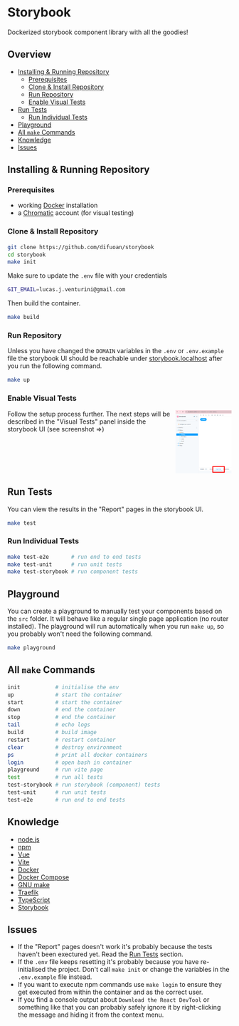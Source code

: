 # Storybook

Dockerized storybook component library with all the goodies!

## Overview

* [Installing & Running Repository](#installing--running-repository)
    * [Prerequisites](#prerequisites)
    * [Clone & Install Repository](#clone--install-repository)
    * [Run Repository](#run-repository)
    * [Enable Visual Tests](#enable-visual-tests)
* [Run Tests](#run-tests)
    * [Run Individual Tests](#run-individual-tests)
* [Playground](#playground)
* [All `make` Commands](#all-make-commands)
* [Knowledge](#knowledge)
* [Issues](#issues)

## Installing & Running Repository

### Prerequisites

* working <a href="https://www.docker.com/" target="_blank">Docker</a> installation
* a <a href="https://www.chromatic.com/" target="_blank">Chromatic</a> account (for visual testing)

### Clone & Install Repository

```bash
git clone https://github.com/difuoan/storybook
cd storybook
make init
```

Make sure to update the `.env` file with your credentials

```bash
GIT_EMAIL=lucas.j.venturini@gmail.com
```

Then build the container.

```bash
make build
```

### Run Repository

Unless you have changed the `DOMAIN` variables in the `.env` or `.env.example` file the storybook UI should be reachable under [storybook.localhost](http://storybook.localhost) after you run the following command.

```bash
make up
```

### Enable Visual Tests

<img src="./assets/visualTestingPanel.png" alt="Visual Testing panel inside the storybook UI" width="25%" align="right"/>

Follow the setup process further. The next steps will be described in the "Visual Tests" panel inside the storybook UI (see screenshot ⇒)

<br clear="right"/>

## Run Tests

You can view the results in the "Report" pages in the storybook UI.

```bash
make test
```

### Run Individual Tests

```bash
make test-e2e       # run end to end tests
make test-unit      # run unit tests
make test-storybook # run component tests
```

## Playground

You can create a playground to manually test your components based on the `src` folder. It will behave like a regular single page application (no router installed). The playground will run automatically when you run `make up`, so you probably won't need the following command.

```bash
make playground
```

## All `make` Commands

```bash
init           # initialise the env
up             # start the container
start          # start the container
down           # end the container
stop           # end the container
tail           # echo logs
build          # build image
restart        # restart container
clear          # destroy environment
ps             # print all docker containers
login          # open bash in container
playground     # run vite page
test           # run all tests
test-storybook # run storybook (component) tests
test-unit      # run unit tests
test-e2e       # run end to end tests
```

## Knowledge

* <a href="https://nodejs.org/en" target="_blank">node.js</a>
* <a href="https://docs.npmjs.com/" target="_blank">npm</a>
* <a href="https://vuejs.org/" target="_blank">Vue</a>
* <a href="https://vitejs.dev/" target="_blank">Vite</a>
* <a href="https://www.docker.com/" target="_blank">Docker</a>
* <a href="https://docs.docker.com/compose/" target="_blank">Docker Compose</a>
* <a href="https://www.gnu.org/software/make/manual/make.html" target="_blank">GNU make</a>
* <a href="https://doc.traefik.io/traefik/providers/docker/" target="_blank">Traefik</a>
* <a href="https://www.typescriptlang.org/" target="_blank">TypeScript</a>
* <a href="https://storybook.js.org/" target="_blank">Storybook</a>

## Issues

* If the "Report" pages doesn't work it's probably because the tests haven't been exectured yet. Read the [Run Tests](#run-tests) section.
* If the `.env` file keeps resetting it's probably because you have re-initialised the project. Don't call `make init` or change the variables in the `.env.example` file instead.
* If you want to execute npm commands use `make login` to ensure they get executed from within the container and as the correct user.
* If you find a console output about `Download the React DevTool` or something like that you can probably safely ignore it by right-clicking the message and hiding it from the context menu.
